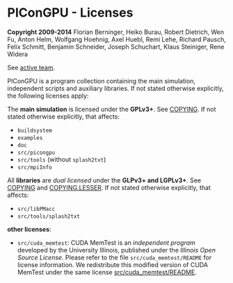  PIConGPU - Licenses
================================================================================

**Copyright 2009-2014** Florian Berninger, Heiko Burau, Robert Dietrich, Wen Fu,
                        Anton Helm, Wolfgang Hoehnig, Axel Huebl, Remi Lehe,
                        Richard Pausch, Felix Schmitt, Benjamin Schneider,
                        Joseph Schuchart, Klaus Steiniger, Rene Widera

See [active team](README.md#active-team).

PIConGPU is a program collection containing the main simulation, independent
scripts and auxiliary libraries. If not stated otherwise explicitly, the
following licenses apply:

The **main simulation** is licensed under the **GPLv3+**. See
[COPYING](COPYING). If not stated otherwise explicitly, that affects:
 - `buildsystem`
 - `examples`
 - `doc`
 - `src/picongpu`
 - `src/tools` (without `splash2txt`)
 - `src/mpiInfo`
 
All **libraries** are *dual licensed* under the **GLPv3+ and LGPLv3+**. See
[COPYING](COPYING) and [COPYING.LESSER](COPYING.LESSER).
If not stated otherwise explicitly, that affects:
 - `src/libPMacc`
 - `src/tools/splash2txt`

**other licenses**:
 - `src/cuda_memtest`:
   CUDA MemTest is an *independent program* developed by the University
   Illinois, published under the *Illinois Open Source License*.
   Please refer to the file `src/cuda_memtest/README` for license information.
   We redistribute this modified version of CUDA MemTest under the same license
   [src/cuda_memtest/README](src/cuda_memtest/README).
